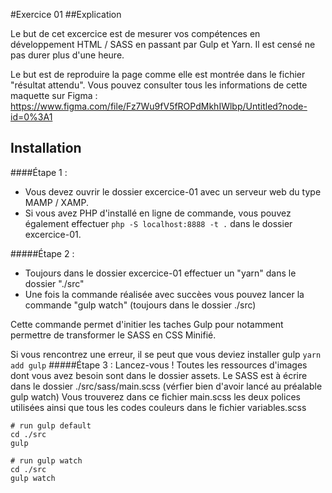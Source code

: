 #Exercice 01
##Explication

Le but de cet excercice est de mesurer vos compétences en développement HTML / SASS en passant par Gulp et Yarn. 
Il est censé ne pas durer plus d'une heure.

Le but est de reproduire la page comme elle est montrée dans le fichier "résultat attendu".
Vous pouvez consulter tous les informations de cette maquette sur Figma : https://www.figma.com/file/Fz7Wu9fV5fROPdMkhIWlbp/Untitled?node-id=0%3A1

## Installation
####Étape 1 :
- Vous devez ouvrir le dossier excercice-01 avec un serveur web du type MAMP / XAMP.
- Si vous avez PHP d'installé en ligne de commande, vous pouvez également effectuer ``php -S localhost:8888 -t .`` dans le dossier excercice-01.

#####Étape 2 :
- Toujours dans le dossier excercice-01 effectuer un "yarn" dans le dossier "./src"
- Une fois la commande réalisée avec succèes vous pouvez lancer la commande "gulp watch" (toujours dans le dossier ./src)

Cette commande permet d'initier les taches Gulp pour notamment permettre de transformer le SASS en CSS Minifié.

Si vous rencontrez une erreur, il se peut que vous deviez installer gulp 
```yarn add gulp```
#####Étape 3 :
Lancez-vous ! Toutes les ressources d'images dont vous avez besoin sont dans le dossier assets.
Le SASS est à écrire dans le dossier ./src/sass/main.scss (vérfier bien d'avoir lancé au préalable gulp watch)
Vous trouverez dans ce fichier main.scss les deux polices utilisées ainsi que tous les codes couleurs dans le fichier variables.scss
```
# run gulp default
cd ./src 
gulp

# run gulp watch
cd ./src 
gulp watch
```